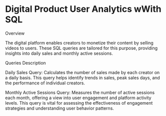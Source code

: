 # Digital Product User Analytics wWith SQL

Overview

The digital platform enables creators to monetize their content by selling videos to users. These SQL queries are tailored for this purpose, providing insights into daily sales and monthly active sessions.

Queries Description

Daily Sales Query: Calculates the number of sales made by each creator on a daily basis. This query helps identify trends in sales, peak sales days, and the performance of individual creators.

Monthly Active Sessions Query: Measures the number of active sessions each month, offering a view into user engagement and platform activity levels. This query is vital for assessing the effectiveness of engagement strategies and understanding user behavior patterns.
